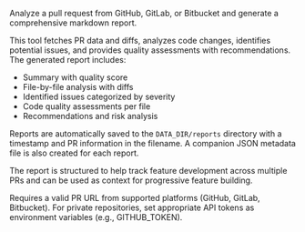 Analyze a pull request from GitHub, GitLab, or Bitbucket and generate a comprehensive markdown report.

This tool fetches PR data and diffs, analyzes code changes, identifies potential issues, and provides quality assessments with recommendations. The generated report includes:

- Summary with quality score
- File-by-file analysis with diffs
- Identified issues categorized by severity
- Code quality assessments per file
- Recommendations and risk analysis

Reports are automatically saved to the `DATA_DIR/reports` directory with a timestamp and PR information in the filename. A companion JSON metadata file is also created for each report.

The report is structured to help track feature development across multiple PRs and can be used as context for progressive feature building.

Requires a valid PR URL from supported platforms (GitHub, GitLab, Bitbucket). For private repositories, set appropriate API tokens as environment variables (e.g., GITHUB_TOKEN). 